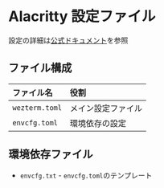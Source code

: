 # Alacritty 設定ファイル

設定の詳細は[公式ドキュメント](https://alacritty.org/config-alacritty.html)を参照  

## ファイル構成

| ファイル名 | 役割 |
| :-- | :-- |
| `wezterm.toml` | メイン設定ファイル |
| `envcfg.toml` | 環境依存の設定 |

## 環境依存ファイル

* `envcfg.txt` - `envcfg.toml`のテンプレート
